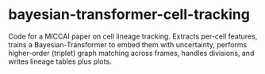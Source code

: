 # bayesian-transformer-cell-tracking
Code for a MICCAI paper on cell lineage tracking. Extracts per-cell features, trains a Bayesian-Transformer to embed them with uncertainty, performs higher-order (triplet) graph matching across frames, handles divisions, and writes lineage tables plus plots.
